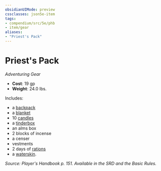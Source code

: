 ```yaml
---
obsidianUIMode: preview
cssclasses: json5e-item
tags:
- compendium/src/5e/phb
- item/gear
aliases: 
- "Priest's Pack"
---
```

# Priest's Pack
*Adventuring Gear*  

- **Cost**: 19 gp
- **Weight**: 24.0 lbs.

Includes:

- a [backpack](/3-Mechanics/CLI/items/backpack.md)  
- a [blanket](/3-Mechanics/CLI/items/blanket.md)  
- 10 [candles](/3-Mechanics/CLI/items/candle.md)  
- a [tinderbox](/3-Mechanics/CLI/items/tinderbox.md)  
- an alms box  
- 2 blocks of incense  
- a censer  
- vestments  
- 2 days of [rations](/3-Mechanics/CLI/items/rations-1-day.md)  
- a [waterskin](/3-Mechanics/CLI/items/waterskin.md).  

*Source: Player's Handbook p. 151. Available in the SRD and the Basic Rules.*